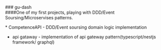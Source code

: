 ###   g u - d a s h   
 
####One of my first projects, playing with DDD/Event Soursing/Microservises patterns.

 * CompetenceAPI - DDD/Event soursing domain logic implementation
* api gataway - implementation of api gateway pattern(typescript/nestjs framework/ graphql)  
